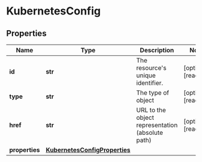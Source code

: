 # KubernetesConfig

## Properties
| Name | Type | Description | Notes |
| ------------ | ------------- | ------------- | ------------- |
| **id** | **str** | The resource&#39;s unique identifier. | [optional] [readonly]  |
| **type** | **str** | The type of object | [optional] [readonly]  |
| **href** | **str** | URL to the object representation (absolute path) | [optional] [readonly]  |
| **properties** | [**KubernetesConfigProperties**](KubernetesConfigProperties.md) |  |  |


